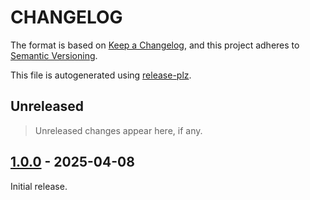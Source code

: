 # CHANGELOG

The format is based on [Keep a Changelog](https://keepachangelog.com/en/1.0.0/), and
this project adheres to [Semantic Versioning](https://semver.org/spec/v2.0.0.html).

This file is autogenerated using [release-plz](https://release-plz.dev).

## Unreleased

> Unreleased changes appear here, if any.

## [1.0.0](https://tonywu6.github.com/tonywu6/mdbookkit/releases/tag/mdbookkit-v1.0.0) - 2025-04-08

Initial release.
